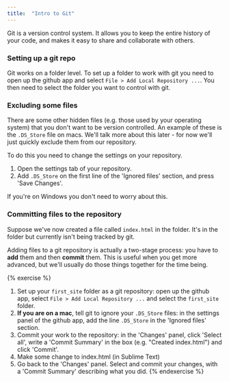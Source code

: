 ```yaml
---
title:  "Intro to Git"
---
```









Git is a version control system. It allows you to keep the entire history of your code, and makes it easy to share and collaborate with others.

### Setting up a git repo

Git works on a folder level. To set up a folder to work with git you need to open up the github app and select `File > Add Local Repository ...`. You then need to select the folder you want to control with git.

### Excluding some files

There are some other hidden files (e.g. those used by your operating system) that you don't want to be version controlled. An example of these is the `.DS_Store` file on macs. We'll talk more about this later - for now we'll just quickly exclude them from our repository.

To do this you need to change the settings on your repository.

1. Open the settings tab of your repository.
2. Add `.DS_Store` on the first line of the 'Ignored files' section, and press 'Save Changes'.

If you're on Windows you don't need to worry about this.

### Committing files to the repository

Suppose we've now created a file called `index.html` in the folder. It's in the folder but currently isn't being tracked by git. 

Adding files to a git repository is actually a two-stage process: you have to **add** them and then **commit** them. This is useful when you get more advanced, but we'll usually do those things together for the time being. 


{% exercise %}
1. Set up your `first_site` folder as a git repository: open up the github app, select `File > Add Local Repository ...` and select the `first_site` folder.
2. **If you are on a mac**, tell git to ignore your `.DS_Store` files: in the settings panel of the github app, add the line `.DS_Store` in the 'Ignored files' section.
3. Commit your work to the repository: in the 'Changes' panel, click 'Select all', write a 'Commit Summary' in the box (e.g. "Created index.html") and click 'Commit'.
6. Make some change to index.html (in Sublime Text)        
7. Go back to the 'Changes' panel. Select and commit your changes, with a 'Commit Summary' describing what you did.
{% endexercise %}